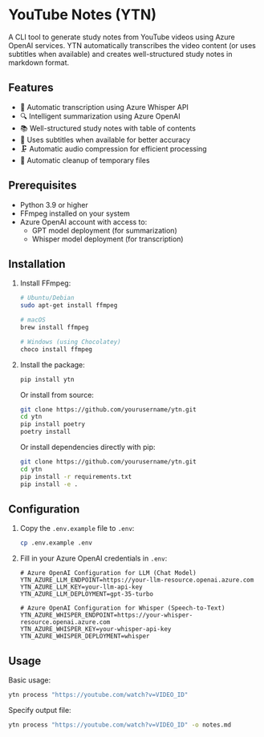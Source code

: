 # YouTube Notes (YTN)

A CLI tool to generate study notes from YouTube videos using Azure OpenAI services. YTN automatically transcribes the video content (or uses subtitles when available) and creates well-structured study notes in markdown format.

## Features

- 📝 Automatic transcription using Azure Whisper API
- 🔍 Intelligent summarization using Azure OpenAI
- 📚 Well-structured study notes with table of contents
- 🎯 Uses subtitles when available for better accuracy
- 🗜️ Automatic audio compression for efficient processing
- 🧹 Automatic cleanup of temporary files

## Prerequisites

- Python 3.9 or higher
- FFmpeg installed on your system
- Azure OpenAI account with access to:
  - GPT model deployment (for summarization)
  - Whisper model deployment (for transcription)

## Installation

1. Install FFmpeg:
   ```bash
   # Ubuntu/Debian
   sudo apt-get install ffmpeg

   # macOS
   brew install ffmpeg

   # Windows (using Chocolatey)
   choco install ffmpeg
   ```

2. Install the package:
   ```bash
   pip install ytn
   ```

   Or install from source:
   ```bash
   git clone https://github.com/yourusername/ytn.git
   cd ytn
   pip install poetry
   poetry install
   ```

   Or install dependencies directly with pip:
   ```bash
   git clone https://github.com/yourusername/ytn.git
   cd ytn
   pip install -r requirements.txt
   pip install -e .
   ```

## Configuration

1. Copy the `.env.example` file to `.env`:
   ```bash
   cp .env.example .env
   ```

2. Fill in your Azure OpenAI credentials in `.env`:
   ```plaintext
   # Azure OpenAI Configuration for LLM (Chat Model)
   YTN_AZURE_LLM_ENDPOINT=https://your-llm-resource.openai.azure.com
   YTN_AZURE_LLM_KEY=your-llm-api-key
   YTN_AZURE_LLM_DEPLOYMENT=gpt-35-turbo

   # Azure OpenAI Configuration for Whisper (Speech-to-Text)
   YTN_AZURE_WHISPER_ENDPOINT=https://your-whisper-resource.openai.azure.com
   YTN_AZURE_WHISPER_KEY=your-whisper-api-key
   YTN_AZURE_WHISPER_DEPLOYMENT=whisper
   ```

## Usage

Basic usage:
```bash
ytn process "https://youtube.com/watch?v=VIDEO_ID"
```

Specify output file:
```bash
ytn process "https://youtube.com/watch?v=VIDEO_ID" -o notes.md
